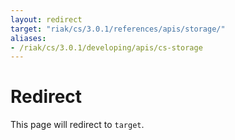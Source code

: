 ```yaml
---
layout: redirect
target: "riak/cs/3.0.1/references/apis/storage/"
aliases:
- /riak/cs/3.0.1/developing/apis/cs-storage
---
```


# Redirect

This page will redirect to `target`.
